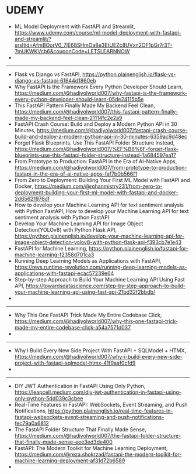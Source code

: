 

# UDEMY
- ML Model Deployment with FastAPI and Streamlit, https://www.udemy.com/course/ml-model-deployment-with-fastapi-and-streamlit/?srsltid=AfmBOorV0_7jE68SHmOa8e3EtUEZc8UVxn2OF1pGr7r3T-7mUKWKVcb6&couponCode=LETSLEARNNOW
- 



-----------------------------------
- Flask vs Django vs FastAPI, https://python.plainenglish.io/flask-vs-django-vs-fastapi-61644d1860eb
- Why FastAPI Is the Framework Every Python Developer Should Learn, https://medium.com/@hadiyolworld007/why-fastapi-is-the-framework-every-python-developer-should-learn-05de24115b5e
- This FastAPI Pattern Finally Made My Backend Feel Clean, https://medium.com/@hadiyolworld007/this-fastapi-pattern-finally-made-my-backend-feel-clean-21114fc2e2a9
- FastAPI Crash Course: Build and Deploy a Modern Python API in 30 Minutes, https://medium.com/@hadiyolworld007/fastapi-crash-course-build-and-deploy-a-modern-python-api-in-30-minutes-6359ac9d48ec
- Forget Flask Blueprints. Use This FastAPI Folder Structure Instead, https://medium.com/@hadiyolworld007/%EF%B8%8F-forget-flask-blueprints-use-this-fastapi-folder-structure-instead-1a684597ea17
- From Prototype to Production: FastAPI in the Era of AI-Native Apps, https://medium.com/@hadiyolworld007/from-prototype-to-production-fastapi-in-the-era-of-ai-native-apps-faf7b0b566f1
- From Zero to Deployment: Building Your First ML Model with FastAPI and Docker, https://medium.com/@rohanmistry231/from-zero-to-deployment-building-your-first-ml-model-with-fastapi-and-docker-2d65621976df
- How to develop your Machine Learning API for text sentiment analysis with Python FastAPI, How to develop your Machine Learning API for text sentiment analysis with Python FastAPI
- Develop Your Machine Learning API for Image Object Detection(YOLOv8) with Python Flask API, https://python.plainenglish.io/develop-your-machine-learning-api-for-image-object-detection-yolov8-with-python-flask-api-f393cb7e1e43
- FastAPI for Machine Learning, https://python.plainenglish.io/fastapi-for-machine-learning-f2358d701ca3
- Running Deep Learning Models as Applications with FastAPI, https://revs.runtime-revolution.com/running-deep-learning-models-as-applications-with-fastapi-ecac57239e64
- Step-by-step Approach to Build Your Machine Learning API Using Fast API, https://towardsdatascience.com/step-by-step-approach-to-build-your-machine-learning-api-using-fast-api-21bd32f2bbdb/
- 

----------------------------

-  Why This One FastAPI Trick Made My Entire Codebase Click, https://medium.com/@hadiyolworld007/why-this-one-fastapi-trick-made-my-entire-codebase-click-a54a7571d037
-  


----------------------------------------

- Why I Build Every New Side Project With FastAPI + SQLModel + HTMX, https://medium.com/@hadiyolworld007/why-i-build-every-new-side-project-with-fastapi-sqlmodel-htmx-41f9aaf0cfd9
- 


----------------------

- DIY JWT Authentication in FastAPI Using Only Python, https://leapcell.medium.com/diy-jwt-authentication-in-fastapi-using-only-python-5dd039c3cbee
- Real-Time Features in FastAPI: WebSockets, Event Streaming, and Push Notifications, https://python.plainenglish.io/real-time-features-in-fastapi-websockets-event-streaming-and-push-notifications-fec79a0a6812
- The FastAPI Folder Structure That Finally Made Sense, https://medium.com/@hadiyolworld007/the-fastapi-folder-structure-that-finally-made-sense-eee3ed3de400
- FastAPI: The Modern Toolkit for Machine Learning Deployment, https://medium.com/@reza.shokrzad/fastapi-the-modern-toolkit-for-machine-learning-deployment-af31d72b6589
- 
